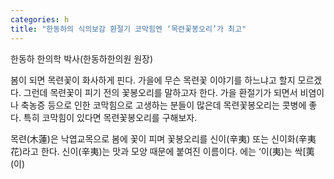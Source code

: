 ```yaml
---
categories: h
title: "한동하의 식의보감 환절기 코막힘엔 ‘목련꽃봉오리’가 최고"
---
```

한동하 한의학 박사(한동하한의원 원장)



봄이 되면 목련꽃이 화사하게 핀다. 가을에 무슨 목련꽃 이야기를 하느냐고 할지 모르겠다. 그런데 목련꽃이 피기 전의 꽃봉오리를 말하고자 한다. 가을 환절기가 되면서 비염이나 축농증 등으로 인한 코막힘으로 고생하는 분들이 많은데 목련꽃봉오리는 콧병에 좋다. 특히 코막힘이 있다면 목련꽃봉오리를 구해보자.

목련(木蓮)은 낙엽교목으로 봄에 꽃이 피며 꽃봉오리를 신이(辛夷) 또는 신이화(辛夷花)라고 한다. 신이(辛夷)는 맛과 모양 때문에 붙여진 이름이다. 에는 &lsquo;이(夷)는 싹[荑(이)